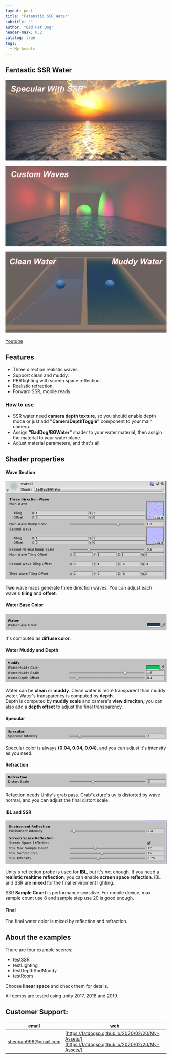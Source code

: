 ```yaml
---
layout: post
title: "Fatanstic SSR Water"
subtitle: ""
author: "Bad Fat Dog"
header-mask: 0.2
catalog: true
tags:
  - My Assets
---
```


## Fantastic SSR Water

![](/img/urp-ssr-water/screenshot1.png)

![](/img/urp-ssr-water/screenshot2.png)

![](/img/urp-ssr-water/screenshot3.png)

[Youtube](https://youtu.be/8KtdqC4iNH4)

## Features

+ Three direction realistic waves.
+ Support clean and muddy.
+ PBR lighting with screen space reflection.
+ Realistic refraction.
+ Forward SSR, mobile ready.

### How to use

+ SSR water need **camera depth texture**, so you should enable depth mode or just add **"CameraDepthToggle"** component to your main camera.
+ Assign **"BadDog/BGWater"** shader to your water material, then assgin the material to your water plane. 
+ Adjust material parameters, and that's all.

## Shader properties

#### Wave Section

![](/img/urp-ssr-water/screenshot6.png)

**Two** wave maps generate three direction waves. You can adjust each wave's **tiling** and **offset**.

#### Water Base Color 

![](/img/urp-ssr-water/screenshot7.png)

It's computed as **diffuse color**.

#### Water Muddy and Depth

![](/img/urp-ssr-water/screenshot8.png)

Water can be **clean** or **muddy**. Clean water is more transparent than muddy water.
Water's transparency is computed by **depth**.  
Depth is computed by **muddy scale** and camera's **view direciton**, you can also add a **depth offset** to adjust the final transparency.

#### Specular

![](/img/urp-ssr-water/screenshot9.png)

Specular color is always **(0.04, 0.04, 0.04)**, and you can adjust it's intensity as you need.

#### Refraction

![](/img/urp-ssr-water/screenshot10.png)

Refaction needs Unity's grab pass. GrabTexture's uv is distorted by wave normal, and you can adjust the final distort scale.

#### IBL and SSR

![](/img/urp-ssr-water/screenshot12.png)

Unity's reflection probe is used for **IBL**, but it's not enough.
If you need a **realistic realtime reflection**, you can enable **screen space reflection**.
IBL and SSR are **mixed** for the final enviroment lighting. 

SSR **Sample Count** is performance sensitive. For mobile device, max sample count use 8 and sample step use 20 is good enough.

#### Final

The final water color is mixed by reflection and refraction. 

## About the examples

There are four example scenes:

+ testSSR
+ testLighting
+ testDepthAndMuddy
+ testRoom

Choose **linear space** and check them for details.

All demos are tested using unity 2017, 2018 and 2019.

## Customer Support:

| email | web |
| ---- | ---- |
| shenpan998@gmail.com |  [https://fatdogsp.github.io/2020/02/20/My-Assets/](https://fatdogsp.github.io/2020/02/20/My-Assets/) |

